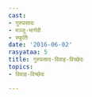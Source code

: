 ```yaml
---
cast:
- गुरुप्रसादः
- मञ्जु-भार्गवी
- स्फूर्तिः
date: '2016-06-02'
rasyataa: 5
title: गुरुप्रसाद-विवाह-विच्छेदः
topics:
- विवाह-विच्छेदः

---
```

